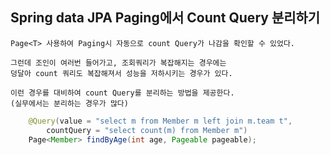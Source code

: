 ## Spring data JPA Paging에서 Count Query 분리하기

    Page<T> 사용하여 Paging시 자동으로 count Query가 나감을 확인할 수 있었다.

    그런데 조인이 여러번 들어가고, 조회쿼리가 복잡해지는 경우에는
    덩달아 count 쿼리도 복잡해져서 성능을 저하시키는 경우가 있다.

    이런 경우를 대비하여 count Query를 분리하는 방법을 제공한다.
    (실무에서는 분리하는 경우가 많다)

```java
    @Query(value = "select m from Member m left join m.team t",
        countQuery = "select count(m) from Member m")
    Page<Member> findByAge(int age, Pageable pageable);
```